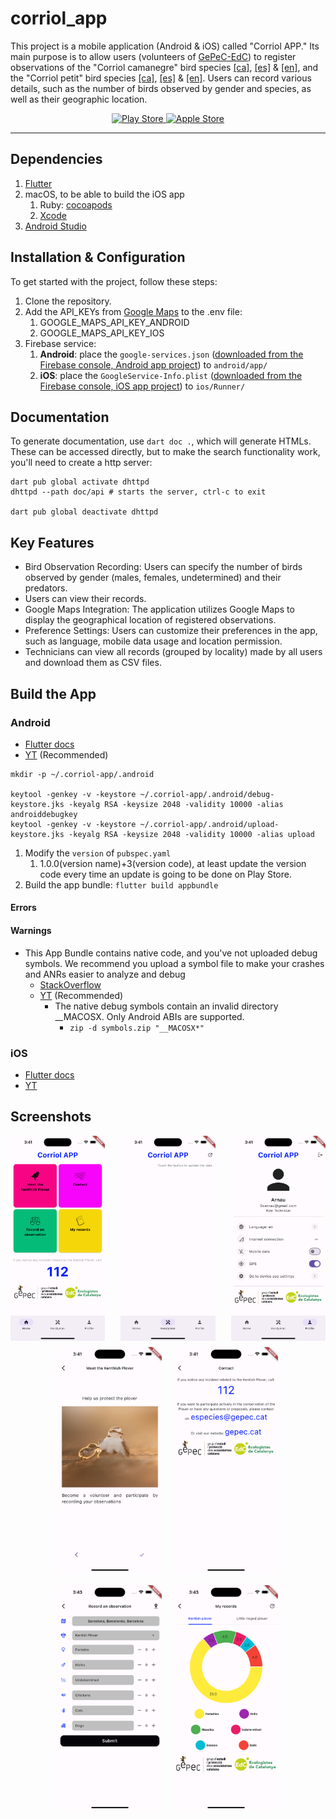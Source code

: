 # corriol_app

This project is a mobile application (Android & iOS) called "Corriol APP." Its main purpose is to allow users (volunteers of [GePeC-EdC](https://gepec.cat)) to register observations of the "Corriol camanegre" bird species [[ca]](https://ca.wikipedia.org/wiki/Corriol_camanegre), [[es]](https://es.wikipedia.org/wiki/Charadrius_alexandrinus) & [[en]](https://en.wikipedia.org/wiki/Kentish_plover), and the "Corriol petit" bird species [[ca]](https://ca.wikipedia.org/wiki/Corriol_anellat_petit), [[es]](https://es.wikipedia.org/wiki/Charadrius_dubius) & [[en]](https://en.wikipedia.org/wiki/Little_ringed_plover). Users can record various details, such as the number of birds observed by gender and species, as well as their geographic location.

<p align="center">
   <a href="https://play.google.com/store/apps/developer?id=GEPEC-EdC" target="_blank" rel="noreferrer">
      <img src="https://www.vectorlogo.zone/logos/google_play/google_play-ar21.svg" alt="Play Store" width="200"/>
   </a>
   <a href="" target="_blank" rel="noreferrer">
      <img src="https://www.vectorlogo.zone/logos/apple_appstore/apple_appstore-ar21.svg" alt="Apple Store" width="200"/>
   </a>
</p>

---

## Dependencies

1. [Flutter](https://docs.flutter.dev/get-started/install)
2. macOS, to be able to build the iOS app
   1. Ruby: [cocoapods](https://guides.cocoapods.org/using/getting-started.html#installation)
   2. [Xcode](https://developer.apple.com/xcode/)
3. [Android Studio](https://developer.android.com/studio)

## Installation & Configuration

To get started with the project, follow these steps:

1. Clone the repository.
2. Add the API_KEYs from [Google Maps](https://console.cloud.google.com/apis/dashboard?) to the .env file:
   1. GOOGLE_MAPS_API_KEY_ANDROID
   2. GOOGLE_MAPS_API_KEY_IOS
3. Firebase service:
   1. **Android**: place the `google-services.json` ([downloaded from the Firebase console, Android app project](https://console.firebase.google.com/)) to `android/app/`
   2. **iOS**: place the `GoogleService-Info.plist` ([downloaded from the Firebase console, iOS app project](https://console.firebase.google.com/)) to `ios/Runner/`

## Documentation

To generate documentation, use `dart doc .`, which will generate HTMLs. These can be accessed directly, but to make the search functionality work, you'll need to create a http server:

```shell
dart pub global activate dhttpd 
dhttpd --path doc/api # starts the server, ctrl-c to exit

dart pub global deactivate dhttpd  
```

## Key Features

- Bird Observation Recording: Users can specify the number of birds observed by gender (males, females, undetermined) and their predators.
- Users can view their records.
- Google Maps Integration: The application utilizes Google Maps to display the geographical location of registered observations.
- Preference Settings: Users can customize their preferences in the app, such as language, mobile data usage and location permission.
- Technicians can view all records (grouped by locality) made by all users and download them as CSV files.

## Build the App

### Android

- [Flutter docs](https://docs.flutter.dev/deployment/android)
- [YT](https://www.youtube.com/watch?v=mUpF8R6Nfcw&list=PLPRFjV_AptwAJ1WTY_xHLw1zq0eHXM__c&index=29) (Recommended)

```shell
mkdir -p ~/.corriol-app/.android

keytool -genkey -v -keystore ~/.corriol-app/.android/debug-keystore.jks -keyalg RSA -keysize 2048 -validity 10000 -alias androiddebugkey
keytool -genkey -v -keystore ~/.corriol-app/.android/upload-keystore.jks -keyalg RSA -keysize 2048 -validity 10000 -alias upload
```

1. Modify the `version` of `pubspec.yaml`
     1. 1.0.0(version name)+3(version code), at least update the version code every time an update is going to be done on Play Store.
2. Build the app bundle: `flutter build appbundle`

#### Errors

#### Warnings

- This App Bundle contains native code, and you've not uploaded debug symbols. We recommend you upload a symbol file to make your crashes and ANRs easier to analyze and debug
  - [StackOverflow](https://stackoverflow.com/questions/62568757/playstore-error-app-bundle-contains-native-code-and-youve-not-uploaded-debug/68778908#68778908)
  - [YT](https://www.youtube.com/watch?v=nbDjfPbc6hk) (Recommended)
    - The native debug symbols contain an invalid directory __MACOSX. Only Android ABIs are supported.
      - `zip -d symbols.zip "__MACOSX*"`

### iOS

- [Flutter docs](https://docs.flutter.dev/deployment/ios)
- [YT](https://www.youtube.com/watch?v=6QMadUJF78U&list=PLPRFjV_AptwAJ1WTY_xHLw1zq0eHXM__c&index=30)

## Screenshots

<div style="display: flex; justify-content: space-between;">
  <img src="doc/img/home.png" alt="Home" style="width: 30%;">
  <img src="doc/img/handyman.png" alt="Handyman" style="width: 30%;">
  <img src="doc/img/profile.png" alt="Profile" style="width: 30%;">
</div>

<div style="display: flex; flex-wrap: wrap; justify-content: center;">
  <img src="doc/img/kentishPlover.png" alt="Kentish Plover" style="width: 33%; padding: 10px;">
  <img src="doc/img/Contact.png" alt="Contact" style="width: 33%; padding: 10px;">
  <img src="doc/img/RecordObservation.png" alt="Record an observation" style="width: 33%; padding: 10px;">
  <img src="doc/img/ViewObservation.png" alt="View observations" style="width: 33%; padding: 10px;">
</div>
